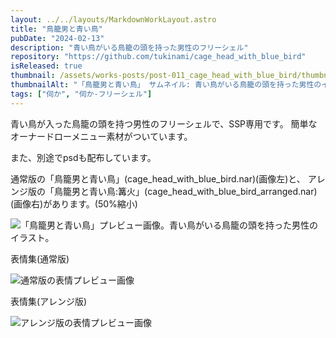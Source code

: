 ```yaml
---
layout: ../../layouts/MarkdownWorkLayout.astro
title: "鳥籠男と青い鳥"
pubDate: "2024-02-13"
description: "青い鳥がいる鳥籠の頭を持った男性のフリーシェル"
repository: "https://github.com/tukinami/cage_head_with_blue_bird"
isReleased: true
thumbnail: /assets/works-posts/post-011_cage_head_with_blue_bird/thumbnail_x256.png
thumbnailAlt: "「鳥籠男と青い鳥」 サムネイル: 青い鳥がいる鳥籠の頭を持った男性のイラスト。"
tags: ["伺か", "伺か-フリーシェル"]
---
```


青い鳥が入った鳥籠の頭を持つ男性のフリーシェルで、SSP専用です。
簡単なオーナードローメニュー素材がついています。

また、別途でpsdも配布しています。

通常版の「鳥籠男と青い鳥」(cage_head_with_blue_bird.nar)(画像左)と、
アレンジ版の「鳥籠男と青い鳥:篝火」(cage_head_with_blue_bird_arranged.nar)(画像右)があります。(50%縮小)

![「鳥籠男と青い鳥」プレビュー画像。青い鳥がいる鳥籠の頭を持った男性のイラスト。](/assets/works-posts/post-011_cage_head_with_blue_bird/preview.png)

表情集(通常版)

![通常版の表情プレビュー画像](/assets/works-posts/post-011_cage_head_with_blue_bird/preview_expression_normal.png)

表情集(アレンジ版)

![アレンジ版の表情プレビュー画像](/assets/works-posts/post-011_cage_head_with_blue_bird/preview_expression_arranged.png)
